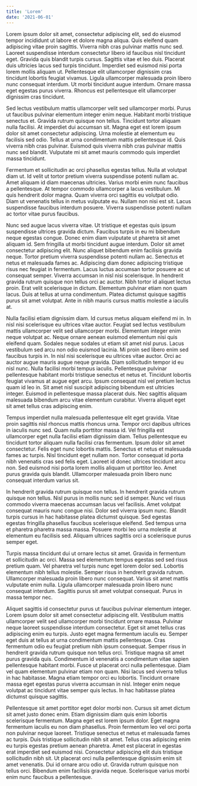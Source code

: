 ```yaml
---
title: 'Lorem'
date: '2021-06-01'
---
```


Lorem ipsum dolor sit amet, consectetur adipiscing elit, sed do eiusmod tempor incididunt ut labore et dolore magna aliqua. Quis eleifend quam adipiscing vitae proin sagittis. Viverra nibh cras pulvinar mattis nunc sed. Laoreet suspendisse interdum consectetur libero id faucibus nisl tincidunt eget. Gravida quis blandit turpis cursus. Sagittis vitae et leo duis. Placerat duis ultricies lacus sed turpis tincidunt. Imperdiet sed euismod nisi porta lorem mollis aliquam ut. Pellentesque elit ullamcorper dignissim cras tincidunt lobortis feugiat vivamus. Ligula ullamcorper malesuada proin libero nunc consequat interdum. Ut morbi tincidunt augue interdum. Ornare massa eget egestas purus viverra. Rhoncus est pellentesque elit ullamcorper dignissim cras tincidunt.

Sed lectus vestibulum mattis ullamcorper velit sed ullamcorper morbi. Purus ut faucibus pulvinar elementum integer enim neque. Habitant morbi tristique senectus et. Gravida rutrum quisque non tellus. Tincidunt tortor aliquam nulla facilisi. At imperdiet dui accumsan sit. Magna eget est lorem ipsum dolor sit amet consectetur adipiscing. Urna molestie at elementum eu facilisis sed odio. Tellus at urna condimentum mattis pellentesque id. Quis viverra nibh cras pulvinar. Euismod quis viverra nibh cras pulvinar mattis nunc sed blandit. Vulputate mi sit amet mauris commodo quis imperdiet massa tincidunt.

Fermentum et sollicitudin ac orci phasellus egestas tellus. Nulla at volutpat diam ut. Id velit ut tortor pretium viverra suspendisse potenti nullam ac. Amet aliquam id diam maecenas ultricies. Varius morbi enim nunc faucibus a pellentesque. At tempor commodo ullamcorper a lacus vestibulum. Mi quis hendrerit dolor magna. Quam viverra orci sagittis eu volutpat odio. Diam ut venenatis tellus in metus vulputate eu. Nullam non nisi est sit. Lacus suspendisse faucibus interdum posuere. Viverra suspendisse potenti nullam ac tortor vitae purus faucibus.

Nunc sed augue lacus viverra vitae. Ut tristique et egestas quis ipsum suspendisse ultrices gravida dictum. Faucibus turpis in eu mi bibendum neque egestas congue. Donec enim diam vulputate ut pharetra sit amet aliquam id. Sem fringilla ut morbi tincidunt augue interdum. Dolor sit amet consectetur adipiscing elit. Nunc aliquet bibendum enim facilisis gravida neque. Tortor pretium viverra suspendisse potenti nullam ac. Senectus et netus et malesuada fames ac. Adipiscing diam donec adipiscing tristique risus nec feugiat in fermentum. Lacus luctus accumsan tortor posuere ac ut consequat semper. Viverra accumsan in nisl nisi scelerisque. In hendrerit gravida rutrum quisque non tellus orci ac auctor. Nibh tortor id aliquet lectus proin. Erat velit scelerisque in dictum. Elementum pulvinar etiam non quam lacus. Duis at tellus at urna condimentum. Platea dictumst quisque sagittis purus sit amet volutpat. Ante in nibh mauris cursus mattis molestie a iaculis at.

Nulla facilisi etiam dignissim diam. Id cursus metus aliquam eleifend mi in. In nisl nisi scelerisque eu ultrices vitae auctor. Feugiat sed lectus vestibulum mattis ullamcorper velit sed ullamcorper morbi. Elementum integer enim neque volutpat ac. Neque ornare aenean euismod elementum nisi quis eleifend quam. Sodales neque sodales ut etiam sit amet nisl purus. Lacus vestibulum sed arcu non odio euismod lacinia. Mi proin sed libero enim sed faucibus turpis in. In nisl nisi scelerisque eu ultrices vitae auctor. Orci ac auctor augue mauris augue neque gravida. Diam sollicitudin tempor id eu nisl nunc. Nulla facilisi morbi tempus iaculis. Pellentesque pulvinar pellentesque habitant morbi tristique senectus et netus et. Tincidunt lobortis feugiat vivamus at augue eget arcu. Ipsum consequat nisl vel pretium lectus quam id leo in. Sit amet nisl suscipit adipiscing bibendum est ultricies integer. Euismod in pellentesque massa placerat duis. Nec sagittis aliquam malesuada bibendum arcu vitae elementum curabitur. Viverra aliquet eget sit amet tellus cras adipiscing enim.

Tempus imperdiet nulla malesuada pellentesque elit eget gravida. Vitae proin sagittis nisl rhoncus mattis rhoncus urna. Tempor orci dapibus ultrices in iaculis nunc sed. Quam nulla porttitor massa id. Vel fringilla est ullamcorper eget nulla facilisi etiam dignissim diam. Tellus pellentesque eu tincidunt tortor aliquam nulla facilisi cras fermentum. Ipsum dolor sit amet consectetur. Felis eget nunc lobortis mattis. Senectus et netus et malesuada fames ac turpis. Nisl tincidunt eget nullam non. Tortor consequat id porta nibh venenatis cras sed felis eget. Laoreet id donec ultrices tincidunt arcu non. Sed euismod nisi porta lorem mollis aliquam ut porttitor leo. Amet purus gravida quis blandit. Ullamcorper malesuada proin libero nunc consequat interdum varius sit.

In hendrerit gravida rutrum quisque non tellus. In hendrerit gravida rutrum quisque non tellus. Nisl purus in mollis nunc sed id semper. Nunc vel risus commodo viverra maecenas accumsan lacus vel facilisis. Amet volutpat consequat mauris nunc congue nisi. Dolor sed viverra ipsum nunc. Blandit turpis cursus in hac habitasse platea dictumst quisque. Sed egestas egestas fringilla phasellus faucibus scelerisque eleifend. Sed tempus urna et pharetra pharetra massa massa. Posuere morbi leo urna molestie at elementum eu facilisis sed. Aliquam ultrices sagittis orci a scelerisque purus semper eget.

Turpis massa tincidunt dui ut ornare lectus sit amet. Gravida in fermentum et sollicitudin ac orci. Massa sed elementum tempus egestas sed sed risus pretium quam. Vel pharetra vel turpis nunc eget lorem dolor sed. Lobortis elementum nibh tellus molestie. Semper risus in hendrerit gravida rutrum. Ullamcorper malesuada proin libero nunc consequat. Varius sit amet mattis vulputate enim nulla. Ligula ullamcorper malesuada proin libero nunc consequat interdum. Sagittis purus sit amet volutpat consequat. Purus in massa tempor nec.

Aliquet sagittis id consectetur purus ut faucibus pulvinar elementum integer. Lorem ipsum dolor sit amet consectetur adipiscing elit. Vestibulum mattis ullamcorper velit sed ullamcorper morbi tincidunt ornare massa. Pulvinar neque laoreet suspendisse interdum consectetur. Eget sit amet tellus cras adipiscing enim eu turpis. Justo eget magna fermentum iaculis eu. Semper eget duis at tellus at urna condimentum mattis pellentesque. Cras fermentum odio eu feugiat pretium nibh ipsum consequat. Semper risus in hendrerit gravida rutrum quisque non tellus orci. Tristique magna sit amet purus gravida quis. Condimentum id venenatis a condimentum vitae sapien pellentesque habitant morbi. Fusce ut placerat orci nulla pellentesque. Diam vel quam elementum pulvinar etiam non quam. Nisi lacus sed viverra tellus in hac habitasse. Magna etiam tempor orci eu lobortis. Tincidunt ornare massa eget egestas purus viverra accumsan in nisl. Integer enim neque volutpat ac tincidunt vitae semper quis lectus. In hac habitasse platea dictumst quisque sagittis.

Pellentesque sit amet porttitor eget dolor morbi non. Cursus sit amet dictum sit amet justo donec enim. Etiam dignissim diam quis enim lobortis scelerisque fermentum. Magna eget est lorem ipsum dolor. Eget magna fermentum iaculis eu non diam phasellus. Proin fermentum leo vel orci porta non pulvinar neque laoreet. Tristique senectus et netus et malesuada fames ac turpis. Duis tristique sollicitudin nibh sit amet. Tellus cras adipiscing enim eu turpis egestas pretium aenean pharetra. Amet est placerat in egestas erat imperdiet sed euismod nisi. Consectetur adipiscing elit duis tristique sollicitudin nibh sit. Ut placerat orci nulla pellentesque dignissim enim sit amet venenatis. Dui id ornare arcu odio ut. Gravida rutrum quisque non tellus orci. Bibendum enim facilisis gravida neque. Scelerisque varius morbi enim nunc faucibus a pellentesque.
